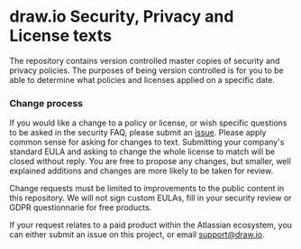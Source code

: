 # draw.io Security, Privacy and License texts

The repository contains version controlled master copies of security and privacy policies. The purposes of being version controlled is for you to be able to determine what policies and licenses applied on a specific date.

### Change process

If you would like a change to a policy or license, or wish specific questions to be asked in the security FAQ, please submit an [issue](https://github.com/jgraph/security-privacy-legal/issues). Please apply common sense for asking for changes to text. Submitting your company's standard EULA and asking to change the whole license to match will be closed without reply. You are free to propose any changes, but smaller, well explained additions and changes are more likely to be taken for review.

Change requests must be limited to improvements to the public content in this repository. We will not sign custom EULAs, fill in your security review or GDPR questionnarie for free products.

If your request relates to a paid product within the Atlassian ecosystem, you can either submit an issue on this project, or email support@draw.io.
